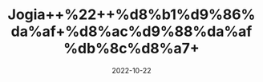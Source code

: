 ---
title: 'Jogia++%22++%d8%b1%d9%86%da%af+%d8%ac%d9%88%da%af%db%8c%d8%a7+'
date: '2022-10-22' 
metatag: '' 
inventory: '0' 
draft: false 
# meta description 
shortDescripton: 'Jalebi+Rung+%22'
description: 'Food+Colour+%d9%81%d9%88%da%88+%da%a9%d9%84%d8%b1'
longdescription: ''
featured: True
# product Price
price: '30.0'
# Product Short Description
shortDescription: 'Jalebi+Rung+%22'
productID: '51C0D86F-2125-ED11-9968-005056B3A416'
type: 'products'
category: 'Food+Colour+%d9%81%d9%88%da%88+%da%a9%d9%84%d8%b1' 
thumnailproduct: 'https://eraconnect.blob.core.windows.net/product-images/aminsaddiquidawakhana/51C0D86F-2125-ED11-9968-005056B3A416.webp' 
images:
  - image: 'https://eraconnect.blob.core.windows.net/product-images/aminsaddiquidawakhana/51C0D86F-2125-ED11-9968-005056B3A416.webp'  
Variants:
---